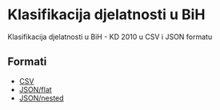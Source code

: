# Klasifikacija djelatnosti u BiH
Klasifikacija djelatnosti u BiH - KD 2010 u CSV i JSON formatu

## Formati

- [CSV](https://github.com/harunsmrkovic/klasifikacija-djelatnosti-bih/blob/main/KD_BIH.csv)
- [JSON/flat](https://github.com/harunsmrkovic/klasifikacija-djelatnosti-bih/blob/main/KD_BIH_flat.json)
- [JSON/nested](https://github.com/harunsmrkovic/klasifikacija-djelatnosti-bih/blob/main/KD_BIH_structured.json)
